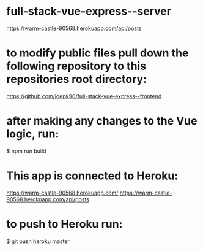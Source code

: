 # full-stack-vue-express--server
https://warm-castle-90568.herokuapp.com/api/posts

# to modify public files pull down the following repository to this repositories root directory:
https://github.com/joepk90/full-stack-vue-express--frontend

# after making any changes to the Vue logic, run:
$ npm run build

# This app is connected to Heroku:
https://warm-castle-90568.herokuapp.com/
https://warm-castle-90568.herokuapp.com/api/posts

# to push to Heroku run:
$ git push heroku master
